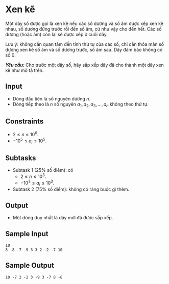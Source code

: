 # Xen kẽ

Một dãy số được gọi là xen kẽ nếu các số dương và số âm được xếp xen kẽ nhau, số dương đứng trước rồi đến số âm, cứ như vậy cho đến hết. Các số dương (hoặc âm) còn lại sẽ được xếp ở cuối dãy.

Lưu ý: không cần quan tâm đến tính thứ tự của các số, chỉ cần thỏa mãn số dương xen kẽ số âm và số dương trước, số âm sau. Dãy đảm bảo không có số $0$.

***Yêu cầu:*** Cho trước một dãy số, hãy sắp xếp dãy đã cho thành một dãy xen kẽ như mô tả trên.

## Input

- Dòng đầu tiên là số nguyên dương $n$.
- Dòng tiếp theo là $n$ số nguyên $a_1, a_2, a_3, \dots, a_n$ không theo thứ tự.

## Constraints

- $2 \le n \le 10^6$.
- $-10^5 \le a_i \le 10^5$.

## Subtasks

- Subtask $1$ ($25\%$ số điểm): có
    - $2 \le n \le 10^3$.
    - $-10^3 \le a_i \le 10^3$.
- Subtask $2$ ($75\%$ số điểm): không có ràng buộc gì thêm.

## Output

- Một dòng duy nhất là dãy mới đã được sắp xếp.

## Sample Input

```
10
8 -8 -7 -9 3 3 2 -2 -7 10
```

## Sample Output

```
10 -7 2 -2 3 -9 3 -7 8 -8
```